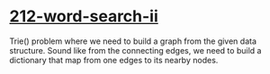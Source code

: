 # [212-word-search-ii](https://leetcode.com/problems/word-search-ii/)

Trie() problem where we need to build a graph from the given data structure. 
Sound like from the connecting edges, we need to build a dictionary that map from one edges to its nearby nodes.
